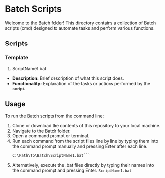 # Batch Scripts

Welcome to the Batch folder! This directory contains a collection of Batch scripts (cmd) designed to automate tasks and perform various functions.

## Scripts

### Template

1. ScriptName1.bat

- **Description:** Brief description of what this script does.
- **Functionality:** Explanation of the tasks or actions performed by the script.




## Usage

To run the Batch scripts from the command line:

1. Clone or download the contents of this repository to your local machine.
2. Navigate to the Batch folder.
3. Open a command prompt or terminal.
4. Run each command from the script files line by line by typing them into the command prompt manually and pressing Enter after each line.
   ```cmd
   C:\Path\To\Batch\ScriptName1.bat```
5. Alternatively, execute the .bat files directly by typing their names into the command prompt and pressing Enter.
```ScriptName1.bat```
